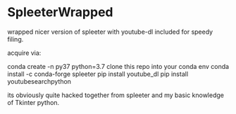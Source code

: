 # SpleeterWrapped
wrapped nicer version of spleeter with youtube-dl included for speedy filing.


acquire via: 

conda create -n py37 python=3.7
clone this repo into your conda env
conda install -c conda-forge spleeter
pip install youtube_dl
pip install youtubesearchpython

its obviously quite hacked together from spleeter and my basic knowledge of Tkinter python.

